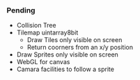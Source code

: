 ### Pending


* Collision Tree
* Tilemap uintarray8bit
  *  Draw Tiles only visible on screen
  *  Return coorners from an x/y position
* Draw Sprites only visible on screen
* WebGL for canvas
* Camara facilities to follow a sprite